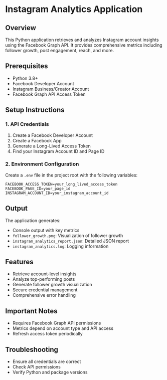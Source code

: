 # Instagram Analytics Application

## Overview

This Python application retrieves and analyzes Instagram account insights using the Facebook Graph API. It provides comprehensive metrics including follower growth, post engagement, reach, and more.

## Prerequisites

-   Python 3.8+
-   Facebook Developer Account
-   Instagram Business/Creator Account
-   Facebook Graph API Access Token

## Setup Instructions

### 1. API Credentials

1. Create a Facebook Developer Account
2. Create a Facebook App
3. Generate a Long-Lived Access Token
4. Find your Instagram Account ID and Page ID

### 2. Environment Configuration

Create a `.env` file in the project root with the following variables:

```
FACEBOOK_ACCESS_TOKEN=your_long_lived_access_token
FACEBOOK_PAGE_ID=your_page_id
INSTAGRAM_ACCOUNT_ID=your_instagram_account_id
```

## Output

The application generates:

-   Console output with key metrics
-   `follower_growth.png`: Visualization of follower growth
-   `instagram_analytics_report.json`: Detailed JSON report
-   `instagram_analytics.log`: Logging information

## Features

-   Retrieve account-level insights
-   Analyze top-performing posts
-   Generate follower growth visualization
-   Secure credential management
-   Comprehensive error handling

## Important Notes

-   Requires Facebook Graph API permissions
-   Metrics depend on account type and API access
-   Refresh access token periodically

## Troubleshooting

-   Ensure all credentials are correct
-   Check API permissions
-   Verify Python and package versions
